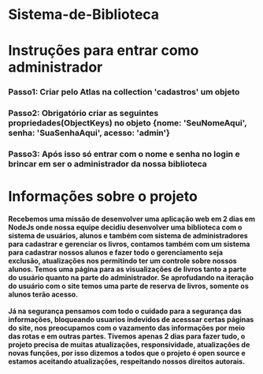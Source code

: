# Sistema-de-Biblioteca

<h1>Instruções para entrar como administrador</h1>

<h3>Passo1: Criar pelo Atlas na collection 'cadastros' um objeto</h3>
<h3>Passo2: Obrigatório criar as seguintes propriedades(ObjectKeys) no objeto {nome: 'SeuNomeAqui', senha: 'SuaSenhaAqui', acesso: 'admin'}</h3>
<h3>Passo3: Após isso só entrar com o nome e senha no login e brincar em ser o administrador da nossa biblioteca</h3>

<h1>Informações sobre o projeto</h1>

<h4>Recebemos uma missão de desenvolver uma aplicação web em 2 dias em NodeJs onde nossa equipe decidiu desenvolver uma biblioteca com o sistema de usuários, alunos e também com sistema de administradores para cadastrar e gerenciar os livros, contamos também com um sistema para cadastrar nossos alunos e fazer todo o gerenciamento seja exclusão, atualizações nos permitindo ter um controle sobre nossos alunos. Temos uma página para as visualizações de livros tanto a parte do usuário quanto na parte do administrador. Se aprofudando na iteração do usuário com o site temos uma parte de reserva de livros, somente os alunos terão acesso.<br><br>
        Já na segurança pensamos com todo o cuidado para a segurança das informações, bloqueando usuarios indevidos de acesssar certas páginas do site, nos preocupamos com o vazamento das informações por meio das rotas e em outras partes. Tivemos apenas 2 dias para fazer tudo, o projeto precisa de muitas atualizações, responsividade, atualizações de novas funções, por isso dizemos a todos que o projeto é open source e estamos aceitando atualizações, respeitando nossos direitos autorais.
</h4>
